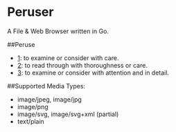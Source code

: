 Peruser
=======

A File & Web Browser written in Go.

##Peruse
- [1](https://en.wiktionary.org/wiki/peruse): to examine or consider with care.
- [2](https://www.dictionary.com/browse/peruse): to read through with thoroughness or care.
- [3](https://www.merriam-webster.com/dictionary/peruse): to examine or consider with attention and in detail.

##Supported Media Types:
- image/jpeg, image/jpg
- image/png
- image/svg, image/svg+xml (partial)
- text/plain
